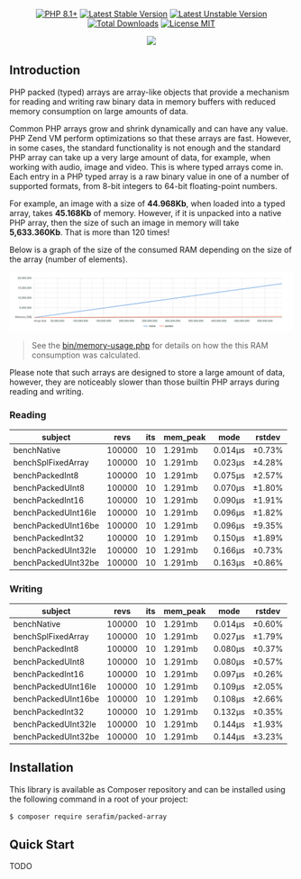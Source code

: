 <p align="center">
    <a href="https://packagist.org/packages/serafim/packed-array"><img src="https://poser.pugx.org/serafim/packed-array/require/php?style=for-the-badge" alt="PHP 8.1+"></a>
    <a href="https://packagist.org/packages/serafim/packed-array"><img src="https://poser.pugx.org/serafim/packed-array/version?style=for-the-badge" alt="Latest Stable Version"></a>
    <a href="https://packagist.org/packages/serafim/packed-array"><img src="https://poser.pugx.org/serafim/packed-array/v/unstable?style=for-the-badge" alt="Latest Unstable Version"></a>
    <a href="https://packagist.org/packages/serafim/packed-array"><img src="https://poser.pugx.org/serafim/packed-array/downloads?style=for-the-badge" alt="Total Downloads"></a>
    <a href="https://raw.githubusercontent.com/SerafimArts/PackedArray/master/LICENSE.md"><img src="https://poser.pugx.org/serafim/packed-array/license?style=for-the-badge" alt="License MIT"></a>
</p>
<p align="center">
    <a href="https://github.com/SerafimArts/PackedArray/actions"><img src="https://github.com/SerafimArts/PackedArray/workflows/tests/badge.svg"></a>
</p>

## Introduction

PHP packed (typed) arrays are array-like objects that provide a mechanism for 
reading and writing raw binary data in memory buffers with reduced memory 
consumption on large amounts of data.

Common PHP arrays grow and shrink dynamically and can have any value. PHP Zend 
VM perform optimizations so that these arrays are fast. However, in some cases, 
the standard functionality is not enough and the standard PHP array can take up 
a very large amount of data, for example, when working with audio, image and 
video. This is where typed arrays come in. Each entry in a PHP typed array is a 
raw binary value in one of a number of supported formats, from 8-bit integers to
64-bit floating-point numbers.

For example, an image with a size of **44.968Kb**, when loaded into a typed
array, takes **45.168Kb** of memory. However, if it is unpacked into a native
PHP array, then the size of such an image in memory will take **5,633.360Kb**.
That is more than 120 times!

Below is a graph of the size of the consumed RAM depending on the size of the 
array (number of elements).

![/resources/memory-usage.png](/resources/memory-usage.png)

> See the [bin/memory-usage.php](bin/memory-usage.php) for details on how the
> this RAM consumption was calculated.

Please note that such arrays are designed to store a large amount of data,
however, they are noticeably slower than those builtin PHP arrays during reading
and writing.

### Reading

| subject             | revs   | its | mem_peak | mode    | rstdev |
|---------------------|--------|-----|----------|---------|--------|
| benchNative         | 100000 | 10  | 1.291mb  | 0.014μs | ±0.73% |
| benchSplFixedArray  | 100000 | 10  | 1.291mb  | 0.023μs | ±4.28% |
| benchPackedInt8     | 100000 | 10  | 1.291mb  | 0.075μs | ±2.57% |
| benchPackedUInt8    | 100000 | 10  | 1.291mb  | 0.070μs | ±1.80% |
| benchPackedInt16    | 100000 | 10  | 1.291mb  | 0.090μs | ±1.91% |
| benchPackedUInt16le | 100000 | 10  | 1.291mb  | 0.096μs | ±1.82% |
| benchPackedUInt16be | 100000 | 10  | 1.291mb  | 0.096μs | ±9.35% |
| benchPackedInt32    | 100000 | 10  | 1.291mb  | 0.150μs | ±1.89% |
| benchPackedUInt32le | 100000 | 10  | 1.291mb  | 0.166μs | ±0.73% |
| benchPackedUInt32be | 100000 | 10  | 1.291mb  | 0.163μs | ±0.86% |


### Writing

| subject             | revs   | its | mem_peak | mode    | rstdev |
|---------------------|--------|-----|----------|---------|--------|
| benchNative         | 100000 | 10  | 1.291mb  | 0.014μs | ±0.60% |
| benchSplFixedArray  | 100000 | 10  | 1.291mb  | 0.027μs | ±1.79% |
| benchPackedInt8     | 100000 | 10  | 1.291mb  | 0.080μs | ±0.37% |
| benchPackedUInt8    | 100000 | 10  | 1.291mb  | 0.080μs | ±0.57% |
| benchPackedInt16    | 100000 | 10  | 1.291mb  | 0.097μs | ±0.26% |
| benchPackedUInt16le | 100000 | 10  | 1.291mb  | 0.109μs | ±2.05% |
| benchPackedUInt16be | 100000 | 10  | 1.291mb  | 0.108μs | ±2.66% |
| benchPackedInt32    | 100000 | 10  | 1.291mb  | 0.132μs | ±0.35% |
| benchPackedUInt32le | 100000 | 10  | 1.291mb  | 0.144μs | ±1.93% |
| benchPackedUInt32be | 100000 | 10  | 1.291mb  | 0.144μs | ±3.23% |

## Installation

This library is available as Composer repository and can be 
installed using the following command in a root of your project:

```bash
$ composer require serafim/packed-array
```

## Quick Start

TODO
